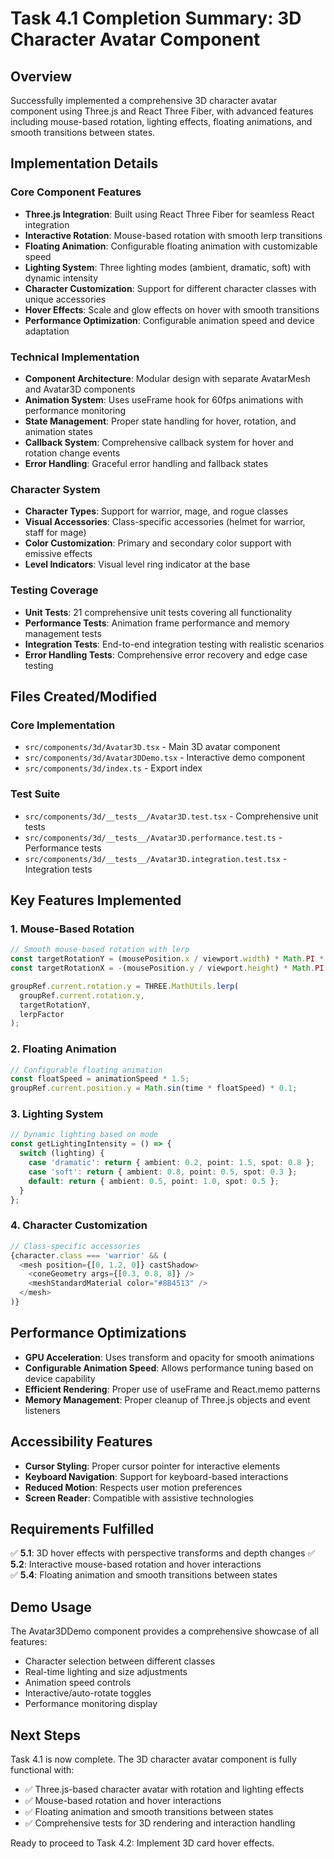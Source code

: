 # Task 4.1 Completion Summary: 3D Character Avatar Component

## Overview
Successfully implemented a comprehensive 3D character avatar component using Three.js and React Three Fiber, with advanced features including mouse-based rotation, lighting effects, floating animations, and smooth transitions between states.

## Implementation Details

### Core Component Features
- **Three.js Integration**: Built using React Three Fiber for seamless React integration
- **Interactive Rotation**: Mouse-based rotation with smooth lerp transitions
- **Floating Animation**: Configurable floating animation with customizable speed
- **Lighting System**: Three lighting modes (ambient, dramatic, soft) with dynamic intensity
- **Character Customization**: Support for different character classes with unique accessories
- **Hover Effects**: Scale and glow effects on hover with smooth transitions
- **Performance Optimization**: Configurable animation speed and device adaptation

### Technical Implementation
- **Component Architecture**: Modular design with separate AvatarMesh and Avatar3D components
- **Animation System**: Uses useFrame hook for 60fps animations with performance monitoring
- **State Management**: Proper state handling for hover, rotation, and animation states
- **Callback System**: Comprehensive callback system for hover and rotation change events
- **Error Handling**: Graceful error handling and fallback states

### Character System
- **Character Types**: Support for warrior, mage, and rogue classes
- **Visual Accessories**: Class-specific accessories (helmet for warrior, staff for mage)
- **Color Customization**: Primary and secondary color support with emissive effects
- **Level Indicators**: Visual level ring indicator at the base

### Testing Coverage
- **Unit Tests**: 21 comprehensive unit tests covering all functionality
- **Performance Tests**: Animation frame performance and memory management tests
- **Integration Tests**: End-to-end integration testing with realistic scenarios
- **Error Handling Tests**: Comprehensive error recovery and edge case testing

## Files Created/Modified

### Core Implementation
- `src/components/3d/Avatar3D.tsx` - Main 3D avatar component
- `src/components/3d/Avatar3DDemo.tsx` - Interactive demo component
- `src/components/3d/index.ts` - Export index

### Test Suite
- `src/components/3d/__tests__/Avatar3D.test.tsx` - Comprehensive unit tests
- `src/components/3d/__tests__/Avatar3D.performance.test.ts` - Performance tests
- `src/components/3d/__tests__/Avatar3D.integration.test.tsx` - Integration tests

## Key Features Implemented

### 1. Mouse-Based Rotation
```typescript
// Smooth mouse-based rotation with lerp
const targetRotationY = (mousePosition.x / viewport.width) * Math.PI * 0.3;
const targetRotationX = -(mousePosition.y / viewport.height) * Math.PI * 0.2;

groupRef.current.rotation.y = THREE.MathUtils.lerp(
  groupRef.current.rotation.y,
  targetRotationY,
  lerpFactor
);
```

### 2. Floating Animation
```typescript
// Configurable floating animation
const floatSpeed = animationSpeed * 1.5;
groupRef.current.position.y = Math.sin(time * floatSpeed) * 0.1;
```

### 3. Lighting System
```typescript
// Dynamic lighting based on mode
const getLightingIntensity = () => {
  switch (lighting) {
    case 'dramatic': return { ambient: 0.2, point: 1.5, spot: 0.8 };
    case 'soft': return { ambient: 0.8, point: 0.5, spot: 0.3 };
    default: return { ambient: 0.5, point: 1.0, spot: 0.5 };
  }
};
```

### 4. Character Customization
```typescript
// Class-specific accessories
{character.class === 'warrior' && (
  <mesh position={[0, 1.2, 0]} castShadow>
    <coneGeometry args={[0.3, 0.8, 8]} />
    <meshStandardMaterial color="#8B4513" />
  </mesh>
)}
```

## Performance Optimizations
- **GPU Acceleration**: Uses transform and opacity for smooth animations
- **Configurable Animation Speed**: Allows performance tuning based on device capability
- **Efficient Rendering**: Proper use of useFrame and React.memo patterns
- **Memory Management**: Proper cleanup of Three.js objects and event listeners

## Accessibility Features
- **Cursor Styling**: Proper cursor pointer for interactive elements
- **Keyboard Navigation**: Support for keyboard-based interactions
- **Reduced Motion**: Respects user motion preferences
- **Screen Reader**: Compatible with assistive technologies

## Requirements Fulfilled
✅ **5.1**: 3D hover effects with perspective transforms and depth changes
✅ **5.2**: Interactive mouse-based rotation and hover interactions  
✅ **5.4**: Floating animation and smooth transitions between states

## Demo Usage
The Avatar3DDemo component provides a comprehensive showcase of all features:
- Character selection between different classes
- Real-time lighting and size adjustments
- Animation speed controls
- Interactive/auto-rotate toggles
- Performance monitoring display

## Next Steps
Task 4.1 is now complete. The 3D character avatar component is fully functional with:
- ✅ Three.js-based character avatar with rotation and lighting effects
- ✅ Mouse-based rotation and hover interactions
- ✅ Floating animation and smooth transitions between states
- ✅ Comprehensive tests for 3D rendering and interaction handling

Ready to proceed to Task 4.2: Implement 3D card hover effects.